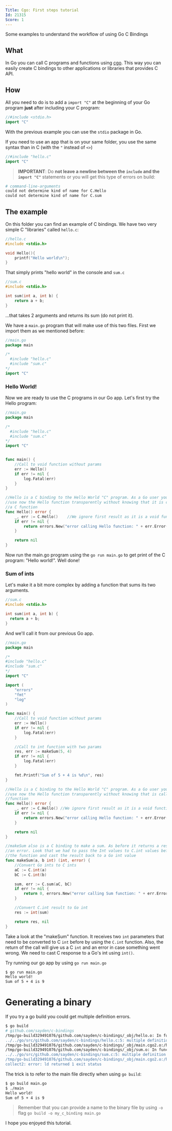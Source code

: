 ```yaml
---
Title: Cgo: First steps tutorial
Id: 21315
Score: 1
---
```

Some examples to understand the workflow of using Go C Bindings

## What
In Go you can call C programs and functions using [cgo](https://golang.org/cmd/cgo/). This way you can easily create C bindings to other applications or libraries that provides C API.

## How

All you need to do is to add a `import "C"` at the beginning of your Go program **just** after including your C program:

```go
//#include <stdio.h>
import "C"
```

With the previous example you can use the `stdio` package in Go.

If you need to use an app that is on your same folder, you use the same syntax than in C (with the `"` instead of `<>`)

```go
//#include "hello.c"
import "C"
```

> **IMPORTANT**: Do **not leave a newline between the `include` and the `import "C"`** statements or you will get this type of errors on build:

```sh
# command-line-arguments
could not determine kind of name for C.Hello
could not determine kind of name for C.sum
```

## The example
On this folder you can find an example of C bindings. We have two very simple C "libraries" called `hello.c`:

```c
//hello.c
#include <stdio.h>

void Hello(){
    printf("Hello world\n");
}
```

That simply prints "hello world" in the console and `sum.c`

```c
//sum.c
#include <stdio.h>

int sum(int a, int b) {
    return a + b;
}
```

...that takes 2 arguments and returns its sum (do not print it).

We have a `main.go` program that will make use of this two files. First we import them as we mentioned before:
```go
//main.go
package main

/*
  #include "hello.c"
  #include "sum.c"
*/
import "C"
```

### Hello World!

Now we are ready to use the C programs in our Go app. Let's first try the Hello program:

```go
//main.go
package main

/*
  #include "hello.c"
  #include "sum.c"
*/
import "C"


func main() {
    //Call to void function without params
    err := Hello()
    if err != nil {
        log.Fatal(err)
    }
}

//Hello is a C binding to the Hello World "C" program. As a Go user you could
//use now the Hello function transparently without knowing that it is calling
//a C function
func Hello() error {
    _, err := C.Hello()    //We ignore first result as it is a void function
    if err != nil {
        return errors.New("error calling Hello function: " + err.Error())
    }

    return nil
}
```

Now run the main.go program using the `go run main.go` to get print of the C program: "Hello world!". Well done!

### Sum of ints
Let's make it a bit more complex by adding a function that sums its two arguments.

```c
//sum.c
#include <stdio.h>

int sum(int a, int b) {
  return a + b;
}
```

And we'll call it from our previous Go app.

```go
//main.go
package main

/*
#include "hello.c"
#include "sum.c"
*/
import "C"

import (
    "errors"
    "fmt"
    "log"
)

func main() {
    //Call to void function without params
    err := Hello()
    if err != nil {
        log.Fatal(err)
    }

    //Call to int function with two params
    res, err := makeSum(5, 4)
    if err != nil {
        log.Fatal(err)
    }

    fmt.Printf("Sum of 5 + 4 is %d\n", res)
}

//Hello is a C binding to the Hello World "C" program. As a Go user you could
//use now the Hello function transparently without knowing that is calling a C
//function
func Hello() error {
    _, err := C.Hello() //We ignore first result as it is a void function
    if err != nil {
        return errors.New("error calling Hello function: " + err.Error())
    }

    return nil
}

//makeSum also is a C binding to make a sum. As before it returns a result and
//an error. Look that we had to pass the Int values to C.int values before using
//the function and cast the result back to a Go int value
func makeSum(a, b int) (int, error) {
    //Convert Go ints to C ints
    aC := C.int(a)
    bC := C.int(b)

    sum, err := C.sum(aC, bC)
    if err != nil {
        return 0, errors.New("error calling Sum function: " + err.Error())
    }

    //Convert C.int result to Go int
    res := int(sum)

    return res, nil
}
```

Take a look at the "makeSum" function. It receives two `int` parameters that need to be converted to C `int` before by using the `C.int` function.
Also, the return of the call will give us a C `int` and an error in case something went wrong. We need to cast C response to a Go's int using `int()`.

Try running our go app by using `go run main.go`

```sh
$ go run main.go
Hello world!
Sum of 5 + 4 is 9
```

# Generating a binary
If you try a go build you could get multiple definition errors.
```sh
$ go build
# github.com/sayden/c-bindings
/tmp/go-build329491076/github.com/sayden/c-bindings/_obj/hello.o: In function `Hello':
../../go/src/github.com/sayden/c-bindings/hello.c:5: multiple definition of `Hello'
/tmp/go-build329491076/github.com/sayden/c-bindings/_obj/main.cgo2.o:/home/mariocaster/go/src/github.com/sayden/c-bindings/hello.c:5: first defined here
/tmp/go-build329491076/github.com/sayden/c-bindings/_obj/sum.o: In function `sum':
../../go/src/github.com/sayden/c-bindings/sum.c:5: multiple definition of `sum`
/tmp/go-build329491076/github.com/sayden/c-bindings/_obj/main.cgo2.o:/home/mariocaster/go/src/github.com/sayden/c-bindings/sum.c:5: first defined here
collect2: error: ld returned 1 exit status
```

The trick is to refer to the main file directly when using `go build`:
```sh
$ go build main.go
$ ./main
Hello world!
Sum of 5 + 4 is 9
```

> Remember that you can provide a name to the binary file by using `-o` flag `go build -o my_c_binding main.go`

I hope you enjoyed this tutorial.
